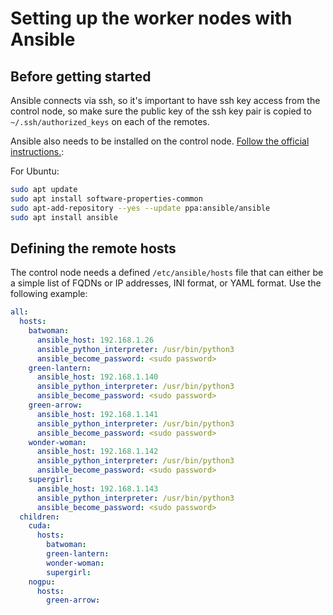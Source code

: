 # Setting up the worker nodes with Ansible

## Before getting started

Ansible connects via ssh, so it's important to have ssh key access from the
control node, so make sure the public key of the ssh key pair is copied to
`~/.ssh/authorized_keys` on each of the remotes.

Ansible also needs to be installed on the control node.
[Follow the official instructions.](https://docs.ansible.com/ansible/latest/installation_guide/intro_installation.html#installation-guide):

For Ubuntu:
```bash
sudo apt update
sudo apt install software-properties-common
sudo apt-add-repository --yes --update ppa:ansible/ansible
sudo apt install ansible
```

## Defining the remote hosts

The control node needs a defined `/etc/ansible/hosts` file that can either be a
simple list of FQDNs or IP addresses, INI format, or YAML format. Use the
following example:

```yaml
all:
  hosts:
    batwoman:
      ansible_host: 192.168.1.26
      ansible_python_interpreter: /usr/bin/python3
      ansible_become_password: <sudo password>
    green-lantern:
      ansible_host: 192.168.1.140
      ansible_python_interpreter: /usr/bin/python3
      ansible_become_password: <sudo password>
    green-arrow:
      ansible_host: 192.168.1.141
      ansible_python_interpreter: /usr/bin/python3
      ansible_become_password: <sudo password>
    wonder-woman:
      ansible_host: 192.168.1.142
      ansible_python_interpreter: /usr/bin/python3
      ansible_become_password: <sudo password>
    supergirl:
      ansible_host: 192.168.1.143
      ansible_python_interpreter: /usr/bin/python3
      ansible_become_password: <sudo password>
  children:
    cuda:
      hosts:
        batwoman:
        green-lantern:
        wonder-woman:
        supergirl:
    nogpu:
      hosts:
        green-arrow:
```

